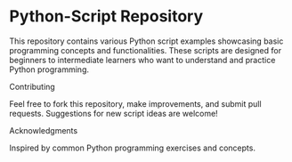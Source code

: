 # Python-Script Repository
This repository contains various Python script examples showcasing basic programming concepts and functionalities. These scripts are designed for beginners to intermediate learners who want to understand and practice Python programming.

Contributing

Feel free to fork this repository, make improvements, and submit pull requests. Suggestions for new script ideas are welcome!

Acknowledgments

Inspired by common Python programming exercises and concepts.

